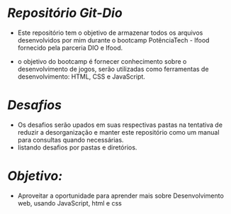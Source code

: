 # _Repositório Git-Dio_

- Este repositório tem o objetivo de armazenar todos os arquivos desenvolvidos por mim durante o bootcamp
  PotênciaTech - Ifood fornecido pela parceria DIO e Ifood.

- o objetivo do bootcamp é fornecer conhecimento sobre o desenvolvimento de jogos, serão utilizadas como ferramentas de desenvolvimento: HTML, CSS e JavaScript.

# _Desafios_

- Os desafios serão upados em suas respectivas pastas na tentativa de reduzir a desorganização e manter este repositório como um manual para consultas quando necessárias.
- listando desafios por pastas e diretórios.

# _Objetivo:_

- Aproveitar a oportunidade para aprender mais sobre Desenvolvimento web, usando JavaScript, html e css
